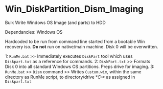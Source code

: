 # Win_DiskPartition_Dism_Imaging
Bulk Write Windows OS Image (and parts) to HDD

Dependancies: Windows OS

Hardcoded to be run from command line started from a bootable Win recovery iso. **Do not** run on native/main machine.
Disk 0 will be overwritten.

1: `RunMe.bat` >> Immediately executes `DiskPart` tool which uses `Diskpart.txt` as a reference for commands.
2: `DiskPart.txt` >> Formats Disk 0 into all standard Windows OS partitions. Preps drive for imaging.
3: `RunMe.bat` >> `Dism` command >> Writes `Custom.wim`, within the same directory as RunMe script, to directory/drive **C:\**
as assigned in `Diskpart.txt`
